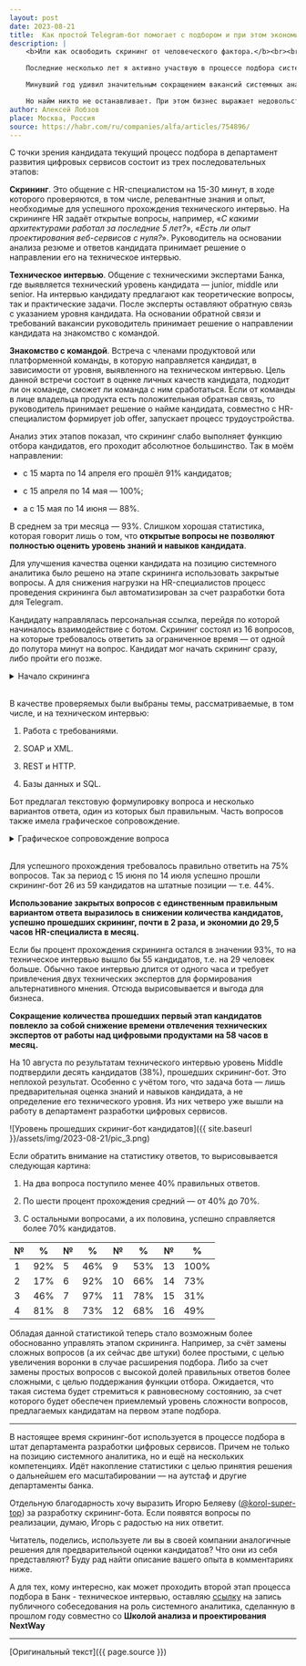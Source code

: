 ```yaml
---
layout: post
date: 2023-08-21
title:  Как простой Telegram-бот помогает с подбором и при этом экономит деньги
description: |
    <b>Или как освободить скрининг от человеческого фактора.</b><br><br>

    Последние несколько лет я активно участвую в процессе подбора системных аналитиков в департамент развития цифровых сервисов. Начинал с проведения скринингов и технических интервью, а уже будучи руководителем направления, принимал решение о распределении кандидатов по командам и их трудоустройстве.<br><br>

    Минувший год удивил значительным сокращением вакансий системных аналитиков на позицию junior. Бизнес, финансирующий деятельность команд, в большей степени заинтересован в найме опытных специалистов, способных сразу приступить к разработке новых цифровых продуктов. Всё меньше команд готовы вкладываться в развитие начинающих специалистов.<br><br>

    Но найм никто не останавливает. При этом бизнес выражает недовольство из-за отвлечения технических экспертов от работы над продуктами для проведения технических интервью. А многие кандидаты демонстрируют знания и навыки на уровне junior, что также не бьется с потребностями бизнеса. Поэтому было решено проанализировать процесс подбора и найти точки роста, чтобы закрывать потребности в найме с минимальными затратами времени технических экспертов. В результате появился скрининг-бот, о котором речь пойдет ниже.
author: Алексей Лобзов
place: Москва, Россия
source: https://habr.com/ru/companies/alfa/articles/754896/
---
```


С точки зрения кандидата текущий процесс подбора в департамент развития цифровых сервисов состоит из трех последовательных этапов:

**Скрининг**. Это общение с HR-специалистом на 15-30 минут, в ходе которого проверяются, в том числе, релевантные знания и опыт, необходимые для успешного прохождения технического интервью. На скрининге HR задаёт открытые вопросы, например, «*С какими архитектурами работал за последние 5 лет?*», «*Есть ли опыт проектирования веб-сервисов с нуля?*». Руководитель на основании анализа резюме и ответов кандидата принимает решение о направлении его на техническое интервью.

**Техническое интервью**. Общение с техническими экспертами Банка, где выявляется технический уровень кандидата — junior, middle или senior. На интервью кандидату предлагают как теоретические вопросы, так и практические задачи. После эксперты оставляют обратную связь с указанием уровня кандидата. На основании обратной связи и требований вакансии руководитель принимает решение о направлении кандидата на знакомство с командой.

**Знакомство с командой**. Встреча с членами продуктовой или платформенной команды, в которую направляется кандидат, в зависимости от уровня, выявленного на техническом интервью. Цель данной встречи состоит в оценке личных качеств кандидата, подходит ли он команде, сможет ли команда с ним сработаться. Если от команды в лице владельца продукта есть положительная обратная связь, то руководитель принимает решение о найме кандидата, совместно с HR-специалистом формирует job offer, запускает процесс трудоустройства.

Анализ этих этапов показал, что скрининг слабо выполняет функцию отбора кандидатов, его проходит абсолютное большинство. Так в моём направлении:

* с 15 марта по 14 апреля его прошёл 91% кандидатов;

* с 15 апреля по 14 мая — 100%;

* а с 15 мая по 14 июня — 88%.

В среднем за три месяца — 93%. Слишком хорошая статистика, которая говорит лишь о том, что **открытые вопросы не позволяют полностью оценить уровень знаний и навыков кандидата**.

Для улучшения качества оценки кандидата на позицию системного аналитика было решено на этапе скрининга использовать закрытые вопросы. А для снижения нагрузки на HR-специалистов процесс проведения скрининга был автоматизирован за счет разработки бота для Telegram. 

Кандидату направлялась персональная ссылка, перейдя по которой начиналось взаимодействие с ботом. Скрининг состоял из 16 вопросов, на которые требовалось ответить за ограниченное время — от одной до полутора минут на вопрос. Кандидат мог начать скрининг сразу, либо пройти его позже.

<details>
  <summary>Начало скрининга</summary>
![Начало скрининга]({{ site.baseurl }}/assets/img/2023-08-21/pic_1.png)
</details><br>


В качестве проверяемых были выбраны темы, рассматриваемые, в том числе, и на техническом интервью:

1. Работа с требованиями.

2. SOAP и XML.

3. REST и HTTP.

4. Базы данных и SQL.

Бот предлагал текстовую формулировку вопроса и несколько вариантов ответа, один из которых был правильным. Часть вопросов также имела графическое сопровождение.

<details>
  <summary>Графическое сопровождение вопроса</summary>
![Графическое сопровождение вопроса]({{ site.baseurl }}/assets/img/2023-08-21/pic_2.png)
</details><br>

Для успешного прохождения требовалось правильно ответить на 75% вопросов. Так за период с 15 июня по 14 июля успешно прошли скрининг-бот 26 из 59 кандидатов на штатные позиции — т.е. 44%. 

**Использование закрытых вопросов с единственным правильным вариантом ответа выразилось в снижении количества кандидатов, успешно прошедших скрининг, почти в 2 раза, и экономии до 29,5 часов HR-специалиста в месяц.**

Если бы процент прохождения скрининга остался в значении 93%, то на техническое интервью вышло бы 55 кандидатов, т.е. на 29 человек больше. Обычно такое интервью длится от одного часа и требует привлечения двух технических экспертов для формирования альтернативного мнения. Отсюда вырисовывается и выгода для бизнеса.

**Сокращение количества прошедших первый этап кандидатов повлекло за собой снижение времени отвлечения технических экспертов от работы над цифровыми продуктами на 58 часов в месяц.**

На 10 августа по результатам технического интервью уровень Middle подтвердили десять кандидатов (38%), прошедших скрининг-бот. Это неплохой результат. Особенно с учётом того, что задача бота — лишь предварительная оценка знаний и навыков кандидата, а не определение его технического уровня. Из них четверо уже вышли на работу в департамент разработки цифровых сервисов.

![Уровень прошедших скриниг-бот кандидатов]({{ site.baseurl }}/assets/img/2023-08-21/pic_3.png)

Если обратить внимание на статистику ответов, то вырисовывается следующая картина:

1. На два вопроса поступило менее 40% правильных ответов.

2. По шести процент прохождения средний — от 40% до 70%.

3. С остальными вопросами, а их половина, успешно справляется более 70% кандидатов.

|№    |%    |№    |%    |№    |%    |№    |%
|---- |---- |---- |---- |---- |---- |---- |----
|1    |92%  |5    |46%  |9    |53%  |13   |100%
|2    |17%  |6    |92%  |10   |66%  |14   |73% 
|3    |46%  |7    |97%  |11   |78%  |15   |31% 
|4    |81%  |8    |73%  |12   |68%  |16   |49% 

Обладая данной статистикой теперь стало возможным более обоснованно управлять этапом скрининга. Например, за счёт замены сложных вопросов (а их сейчас две штуки) более простыми, с целью увеличения воронки в случае расширения подбора. Либо за счет замены простых вопросов с высокой долей правильных ответов более сложными, с целью поддержания функции отбора. Ожидается, что такая система будет стремиться к равновесному состоянию, за счет которого будет обеспечен приемлемый уровень сложности вопросов, предлагаемых кандидатам на первом этапе подбора.

---

В настоящее время скрининг-бот используется в процессе подбора в штат департамента разработки цифровых сервисов. Причем не только на позицию системного аналитика, но и ещё на нескольких компетенциях. Идёт накопление статистики с целью принятия решения о дальнейшем его масштабировании — на аутстаф и другие департаменты банка.

Отдельную благодарность хочу выразить Игорю Беляеву ([@korol-super-top](https://habr.com/ru/users/korol-super-top/)) за разработку скрининг-бота. Если появятся вопросы по реализации, думаю, Игорь с радостью на них ответит.

Читатель, поделись, используете ли вы в своей компании аналогичные решения для предварительной оценки кандидатов? Что они из себя представляют? Буду рад найти описание вашего опыта в комментариях ниже.

А для тех, кому интересно, как может проходить второй этап процесса подбора в Банк - техническое интервью, оставляю [ссылку](https://www.youtube.com/watch?v=vIiF_OZgkQc) на запись публичного собеседования на роль системного аналитика, сделанную в прошлом году совместно со **Школой анализа и проектирования NextWay**

---

[Оригинальный текст]({{ page.source }})
